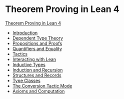 # Theorem Proving in Lean 4

[Theorem Proving in Lean 4](./README.md)

- [Introduction]()
- [Dependent Type Theory]()
- [Propositions and Proofs]()
- [Quantifiers and Equality]()
- [Tactics]()
- [Interacting with Lean]()
- [Inductive Types]()
- [Induction and Recursion]()
- [Structures and Records]()
- [Type Classes]()
- [The Conversion Tactic Mode]()
- [Axioms and Computation]()
